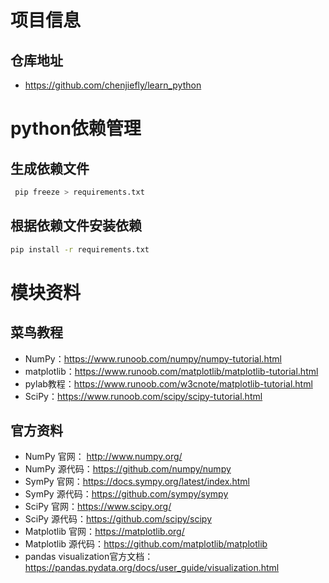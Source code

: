 # 项目信息
## 仓库地址
* https://github.com/chenjiefly/learn_python

# python依赖管理

## 生成依赖文件

```bash
 pip freeze > requirements.txt
```

## 根据依赖文件安装依赖

```bash
pip install -r requirements.txt
```





# 模块资料

## 菜鸟教程
* NumPy：https://www.runoob.com/numpy/numpy-tutorial.html
* matplotlib：https://www.runoob.com/matplotlib/matplotlib-tutorial.html
* pylab教程：https://www.runoob.com/w3cnote/matplotlib-tutorial.html
* SciPy：https://www.runoob.com/scipy/scipy-tutorial.html

## 官方资料
* NumPy 官网： http://www.numpy.org/
* NumPy 源代码：https://github.com/numpy/numpy
* SymPy 官网：https://docs.sympy.org/latest/index.html 
* SymPy 源代码：https://github.com/sympy/sympy 
* SciPy 官网：https://www.scipy.org/
* SciPy 源代码：https://github.com/scipy/scipy
* Matplotlib 官网：https://matplotlib.org/
* Matplotlib 源代码：https://github.com/matplotlib/matplotlib
* pandas visualization官方文档：https://pandas.pydata.org/docs/user_guide/visualization.html
